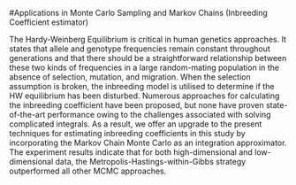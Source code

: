 #Applications in Monte Carlo Sampling and Markov Chains (Inbreeding Coefficient estimator)

The Hardy-Weinberg Equilibrium is critical in human genetics approaches. It states that allele and genotype frequencies remain constant throughout generations and that there should be a straightforward relationship between these two kinds of frequencies in a large random-mating population in the absence of selection, mutation, and migration. When the selection assumption is broken, the inbreeding model is utilised to determine if the HW equilibrium has been disturbed. Numerous approaches for calculating the inbreeding coefficient have been proposed, but none have proven state-of-the-art performance owing to the challenges associated with solving complicated integrals. As a result, we offer an upgrade to the present techniques for estimating inbreeding coefficients in this study by incorporating the Markov Chain Monte Carlo as an integration approximator. The experiment results indicate that for both high-dimensional and low-dimensional data, the Metropolis-Hastings-within-Gibbs strategy outperformed all other MCMC approaches.